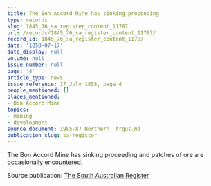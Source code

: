 ```yaml
---
title: The Bon Accord Mine has sinking proceeding
type: records
slug: 1845_76_sa_register_content_11787
url: /records/1845_76_sa_register_content_11787/
record_id: 1845_76_sa_register_content_11787
date: '1858-07-17'
date_display: null
volume: null
issue_number: null
page: '4'
article_type: news
issue_reference: 17 July 1858, page 4
people_mentioned: []
places_mentioned:
- Bon Accord Mine
topics:
- mining
- development
source_document: 1985-87_Northern__Argus.md
publication_slug: sa-register
---
```


The Bon Accord Mine has sinking proceeding and patches of ore are occasionally encountered.

Source publication: [The South Australian Register](/publications/sa-register/)
